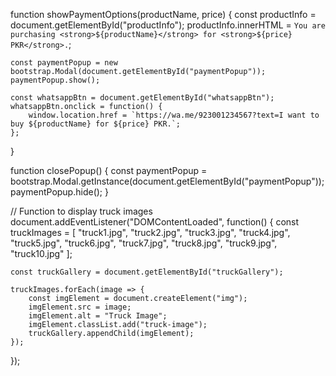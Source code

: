 function showPaymentOptions(productName, price) {
    const productInfo = document.getElementById("productInfo");
    productInfo.innerHTML = `You are purchasing <strong>${productName}</strong> for <strong>${price} PKR</strong>.`;
    
    const paymentPopup = new bootstrap.Modal(document.getElementById("paymentPopup"));
    paymentPopup.show();
    
    const whatsappBtn = document.getElementById("whatsappBtn");
    whatsappBtn.onclick = function() {
        window.location.href = `https://wa.me/923001234567?text=I want to buy ${productName} for ${price} PKR.`;
    };
}

function closePopup() {
    const paymentPopup = bootstrap.Modal.getInstance(document.getElementById("paymentPopup"));
    paymentPopup.hide();
}

// Function to display truck images
document.addEventListener("DOMContentLoaded", function() {
    const truckImages = [
        "truck1.jpg", "truck2.jpg", "truck3.jpg", "truck4.jpg", "truck5.jpg",
        "truck6.jpg", "truck7.jpg", "truck8.jpg", "truck9.jpg", "truck10.jpg"
    ];

    const truckGallery = document.getElementById("truckGallery");

    truckImages.forEach(image => {
        const imgElement = document.createElement("img");
        imgElement.src = image;
        imgElement.alt = "Truck Image";
        imgElement.classList.add("truck-image");
        truckGallery.appendChild(imgElement);
    });
});
